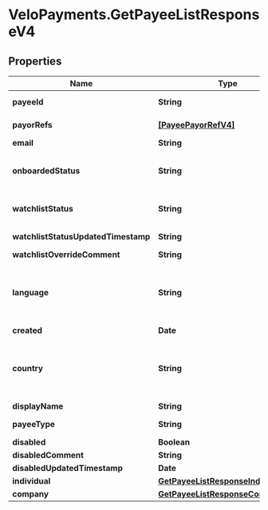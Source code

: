 # VeloPayments.GetPayeeListResponseV4

## Properties

Name | Type | Description | Notes
------------ | ------------- | ------------- | -------------
**payeeId** | **String** |  | [optional] [readonly] 
**payorRefs** | [**[PayeePayorRefV4]**](PayeePayorRefV4.md) |  | [optional] [readonly] 
**email** | **String** |  | [optional] 
**onboardedStatus** | **String** | Payee onboarded status. One of the following values: CREATED, INVITED, REGISTERED, ONBOARDED | [optional] 
**watchlistStatus** | **String** | Current watchlist status. One of the following values: NONE, PENDING, REVIEW, PASSED, FAILED | [optional] 
**watchlistStatusUpdatedTimestamp** | **String** |  | [optional] [readonly] 
**watchlistOverrideComment** | **String** |  | [optional] 
**language** | **String** | An IETF BCP 47 language code which has been configured for use within this Velo environment.&lt;BR&gt; See the /v1/supportedLanguages endpoint to list the available codes for an environment.  | [optional] 
**created** | **Date** |  | [optional] 
**country** | **String** | Valid ISO 3166 2 character country code. See the &lt;a href&#x3D;\&quot;https://www.iso.org/iso-3166-country-codes.html\&quot; target&#x3D;\&quot;_blank\&quot; a&gt;ISO specification&lt;/a&gt; for details. | [optional] 
**displayName** | **String** |  | [optional] 
**payeeType** | **String** | Type of Payee. One of the following values: Individual, Company | [optional] 
**disabled** | **Boolean** |  | [optional] 
**disabledComment** | **String** |  | [optional] 
**disabledUpdatedTimestamp** | **Date** |  | [optional] 
**individual** | [**GetPayeeListResponseIndividualV4**](GetPayeeListResponseIndividualV4.md) |  | [optional] 
**company** | [**GetPayeeListResponseCompanyV4**](GetPayeeListResponseCompanyV4.md) |  | [optional] 



